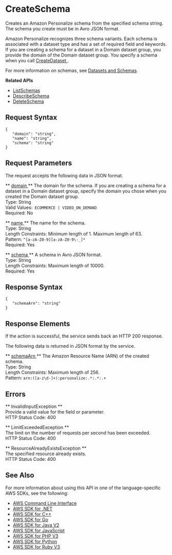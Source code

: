 # CreateSchema<a name="API_CreateSchema"></a>

Creates an Amazon Personalize schema from the specified schema string\. The schema you create must be in Avro JSON format\.

Amazon Personalize recognizes three schema variants\. Each schema is associated with a dataset type and has a set of required field and keywords\. If you are creating a schema for a dataset in a Domain dataset group, you provide the domain of the Domain dataset group\. You specify a schema when you call [ CreateDataset ](API_CreateDataset.md)\.

For more information on schemas, see [Datasets and Schemas](https://docs.aws.amazon.com/personalize/latest/dg/how-it-works-dataset-schema.html)\.

**Related APIs**
+  [ ListSchemas ](API_ListSchemas.md) 
+  [ DescribeSchema ](API_DescribeSchema.md) 
+  [ DeleteSchema ](API_DeleteSchema.md) 

## Request Syntax<a name="API_CreateSchema_RequestSyntax"></a>

```
{
   "domain": "string",
   "name": "string",
   "schema": "string"
}
```

## Request Parameters<a name="API_CreateSchema_RequestParameters"></a>

The request accepts the following data in JSON format\.

 ** [ domain ](#API_CreateSchema_RequestSyntax) **   <a name="personalize-CreateSchema-request-domain"></a>
The domain for the schema\. If you are creating a schema for a dataset in a Domain dataset group, specify the domain you chose when you created the Domain dataset group\.  
Type: String  
Valid Values:` ECOMMERCE | VIDEO_ON_DEMAND`   
Required: No

 ** [ name ](#API_CreateSchema_RequestSyntax) **   <a name="personalize-CreateSchema-request-name"></a>
The name for the schema\.  
Type: String  
Length Constraints: Minimum length of 1\. Maximum length of 63\.  
Pattern: `^[a-zA-Z0-9][a-zA-Z0-9\-_]*`   
Required: Yes

 ** [ schema ](#API_CreateSchema_RequestSyntax) **   <a name="personalize-CreateSchema-request-schema"></a>
A schema in Avro JSON format\.  
Type: String  
Length Constraints: Maximum length of 10000\.  
Required: Yes

## Response Syntax<a name="API_CreateSchema_ResponseSyntax"></a>

```
{
   "schemaArn": "string"
}
```

## Response Elements<a name="API_CreateSchema_ResponseElements"></a>

If the action is successful, the service sends back an HTTP 200 response\.

The following data is returned in JSON format by the service\.

 ** [ schemaArn ](#API_CreateSchema_ResponseSyntax) **   <a name="personalize-CreateSchema-response-schemaArn"></a>
The Amazon Resource Name \(ARN\) of the created schema\.  
Type: String  
Length Constraints: Maximum length of 256\.  
Pattern: `arn:([a-z\d-]+):personalize:.*:.*:.+` 

## Errors<a name="API_CreateSchema_Errors"></a>

 ** InvalidInputException **   
Provide a valid value for the field or parameter\.  
HTTP Status Code: 400

 ** LimitExceededException **   
The limit on the number of requests per second has been exceeded\.  
HTTP Status Code: 400

 ** ResourceAlreadyExistsException **   
The specified resource already exists\.  
HTTP Status Code: 400

## See Also<a name="API_CreateSchema_SeeAlso"></a>

For more information about using this API in one of the language\-specific AWS SDKs, see the following:
+  [ AWS Command Line Interface](https://docs.aws.amazon.com/goto/aws-cli/personalize-2018-05-22/CreateSchema) 
+  [ AWS SDK for \.NET](https://docs.aws.amazon.com/goto/DotNetSDKV3/personalize-2018-05-22/CreateSchema) 
+  [ AWS SDK for C\+\+](https://docs.aws.amazon.com/goto/SdkForCpp/personalize-2018-05-22/CreateSchema) 
+  [ AWS SDK for Go](https://docs.aws.amazon.com/goto/SdkForGoV1/personalize-2018-05-22/CreateSchema) 
+  [ AWS SDK for Java V2](https://docs.aws.amazon.com/goto/SdkForJavaV2/personalize-2018-05-22/CreateSchema) 
+  [ AWS SDK for JavaScript](https://docs.aws.amazon.com/goto/AWSJavaScriptSDK/personalize-2018-05-22/CreateSchema) 
+  [ AWS SDK for PHP V3](https://docs.aws.amazon.com/goto/SdkForPHPV3/personalize-2018-05-22/CreateSchema) 
+  [ AWS SDK for Python](https://docs.aws.amazon.com/goto/boto3/personalize-2018-05-22/CreateSchema) 
+  [ AWS SDK for Ruby V3](https://docs.aws.amazon.com/goto/SdkForRubyV3/personalize-2018-05-22/CreateSchema) 